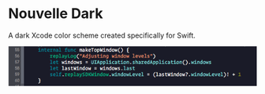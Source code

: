 # Nouvelle Dark
A dark Xcode color scheme created specifically for Swift.

![alt tag](https://raw.githubusercontent.com/BeauNouvelle/NouvelleDark/master/example.png)
